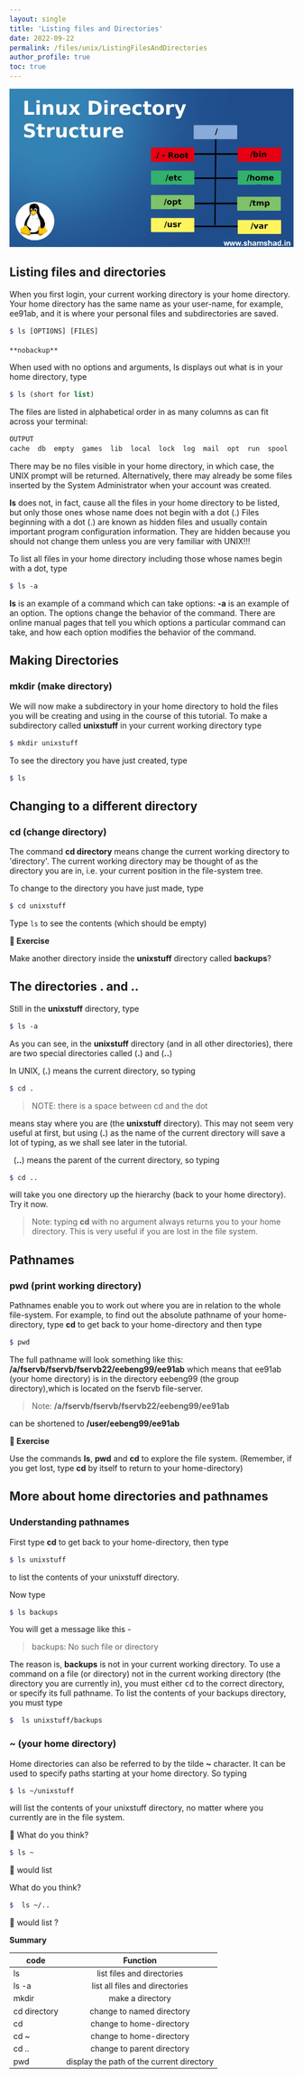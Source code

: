 ```yaml
---
layout: single
title: 'Listing files and Directories'
date: 2022-09-22
permalink: /files/unix/ListingFilesAndDirectories
author_profile: true
toc: true
---
```

 ![Unix files sytem](/images/unix/Linux-Directory-StructureS.webp)

## Listing files and directories
When you first login, your current working directory is your home directory. Your home directory has the same name as your user-name, for example, ee91ab, and it is where your personal files and subdirectories are saved.

```scss
$ ls [OPTIONS] [FILES]

**nobackup**
```
When used with no options and arguments, ls displays out what is in your home directory, type 

```scss
$ ls (short for list)
```
The files are listed in alphabetical order in as many columns as can fit across your terminal:
```scss
OUTPUT
cache  db  empty  games  lib  local  lock  log  mail  opt  run  spool  tmp
``` 
There may be no files visible in your home directory, in which case, the UNIX prompt will be returned. Alternatively, there may already be some files inserted by the System Administrator when your account was created.

**ls** does not, in fact, cause all the files in your home directory to be listed, but only those ones whose name does not begin with a dot (.) Files beginning with a dot (.) are known as hidden files and usually contain important program configuration information. They are hidden because you should not change them unless you are very familiar with UNIX!!!

To list all files in your home directory including those whose names begin  with a dot, type
```scss
$ ls -a
```
**ls** is an example of a command which can take options: **-a** is an example of an option. The options change the behavior of the command. There are online manual pages that tell you which options a particular command  can take, and how each option modifies the behavior of the command.

##  Making Directories 

### mkdir (make directory) 

We will now make a subdirectory in your home directory to hold the files you will be creating and using in the course of this tutorial. To make a subdirectory called **unixstuff** in your current working directory type

```scss
$ mkdir unixstuff 
```
To see the directory you have just created, type 
```scss
$ ls
```
## Changing to a different directory&nbsp;
### cd (change directory)
The command **cd directory** means change the current working directory to 'directory'. The current working directory may be thought of as the directory you are in, i.e. your current position in the file-system tree.

To change to the directory you have just made, type

```scss
$ cd unixstuff 
```
Type `ls` to see the contents (which should be empty)

<b>:loudspeaker: Exercise </b>

Make another directory inside the **unixstuff** directory called 
  **backups**?

## The directories . and ..
 Still in the **unixstuff** directory, type

```scss
$ ls -a
```
As you can see, in the **unixstuff** directory (and in all other directories), there are two special directories called (**.**) and (**..**)

In UNIX, (**.**) means the current directory, so typing 
```scss
$ cd .
```
> NOTE: there is a space between cd and the dot

means stay where you are (the **unixstuff** directory). 
This may not seem very useful at first, but using (**.**) as the name of the current directory will save a lot of typing, as we shall see later in the tutorial.

<b>&nbsp;</b>
 (**..**) means the parent of the current directory, so typing 

 ```scss
$ cd ..
```
will take you one directory up the hierarchy (back to your home directory). Try it now.
> Note: typing **cd** with no argument always returns you to your home directory. This is very useful if you are lost in the file system.

## Pathnames

### **pwd** (print working directory)
Pathnames enable you to work out where you are in relation to the whole file-system. For example, to find out the absolute pathname of your home-directory, type **cd** to get back to your home-directory and then type

```scss
$ pwd 
```
The full pathname will look something like this:
**/a/fservb/fservb/fservb22/eebeng99/ee91ab**
which means that ee91ab (your home directory) is in the directory eebeng99 (the group directory),which is located on the fservb file-server.
> Note: **/a/fservb/fservb/fservb22/eebeng99/ee91ab**

can be shortened to 
**/user/eebeng99/ee91ab**

<b>:loudspeaker: Exercise</b>

Use the commands **ls**, **pwd** and **cd** to explore the file system.
(Remember, if you get lost, type **cd** by itself to return to your home-directory)

## More about home directories and pathnames

### Understanding pathnames

First type **cd** to get back to your home-directory, then type

```scss
$ ls unixstuff
```
to list the contents of your unixstuff directory.

Now type 

```scss
$ ls backups
```
You will get a message like this -
> backups: No such file or directory 

The reason is, **backups** is not in your current working directory. To use a command on a file (or directory) not in the current working directory (the directory you are currently in), you must either <samp>cd</samp> to the correct directory, or specify its full pathname. To list the contents of your backups directory, you must type 

```scss
$  ls unixstuff/backups 
```

### ~ (your home directory)

Home directories can also be referred to by the tilde **~** character. It can be used to specify paths starting at your home directory. So typing

```scss
$ ls ~/unixstuff
```
 will list the contents of your unixstuff directory, no matter where you currently are in the file system.

:loudspeaker: What do you think?

```scss
$ ls ~
```
:loudspeaker: would list

What do you think?

```scss
$  ls ~/..
``` 
:loudspeaker: would list ?

<b>Summary </b>

|code           | Function                              |                                             
| ------------- |:---------------------------------:     |
|  ls     |list files and directories                    |
| ls -a   | list all files and directories               |
| mkdir   | make a directory                             |
| cd directory  | change to named directory              |
| cd     | change to home-directory                      |
| cd ~   | change to home-directory                      |
| cd ..   | change to parent directory                   |
| pwd    | display the path of the current directory     |      

